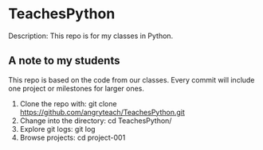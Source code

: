 # TeachesPython
Description: This repo is for my classes in Python.

## A note to my students
This repo is based on the code from our classes. Every commit will include one project or milestones for larger ones.

1. Clone the repo with: git clone https://github.com/angryteach/TeachesPython.git
2. Change into the directory: cd TeachesPython/
3. Explore git logs: git log
4. Browse projects: cd project-001
